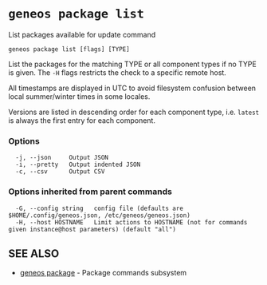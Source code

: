 # `geneos package list`

List packages available for update command

```text
geneos package list [flags] [TYPE]
```

List the packages for the matching TYPE or all component types if no
TYPE is given. The `-H` flags restricts the check to a specific remote
host.

All timestamps are displayed in UTC to avoid filesystem confusion
between local summer/winter times in some locales.

Versions are listed in descending order for each component type, i.e.
`latest` is always the first entry for each component.

### Options

```text
  -j, --json     Output JSON
  -i, --pretty   Output indented JSON
  -c, --csv      Output CSV
```

### Options inherited from parent commands

```text
  -G, --config string   config file (defaults are $HOME/.config/geneos.json, /etc/geneos/geneos.json)
  -H, --host HOSTNAME   Limit actions to HOSTNAME (not for commands given instance@host parameters) (default "all")
```

## SEE ALSO

* [geneos package](geneos_package.md)	 - Package commands subsystem
